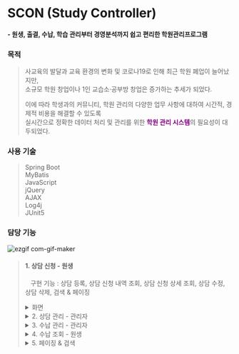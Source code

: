 # SCON (Study Controller)
#### - 원생, 출결, 수납, 학습 관리부터 경영분석까지 쉽고 편리한 학원관리프로그램
### 목적
> 사교육의 발달과 교육 환경의 변화 및 코로나19로 인해 최근 학원 폐업이 늘어났지만,  
> 소규모 학원 창업이나 1인 교습소·공부방 창업은 증가하는 추세가 되었다.  
> 
> 이에 따라 학생과의 커뮤니티, 학원 관리의 다양한 업무 사항에 대하여 시간적, 경제적 비용을 해결할 수 있도록  
> 실시간으로 정확한 데이터 처리 및 관리를 위한 <span style="color:purple">**학원 관리 시스템**</span>의 필요성이 대두되었다.
### 사용 기술
> Spring Boot  
> MyBatis  
> JavaScript  
> jQuery  
> AJAX  
> Log4j  
> JUnit5
### 담당 기능
![ezgif com-gif-maker](https://user-images.githubusercontent.com/93244406/172286437-821da4d4-a2e0-4e31-90d4-32dba8b84029.gif)
> #### 1. 상담 신청 - 원생
> &nbsp;&nbsp;&nbsp;구현 기능 : 상담 등록, 상담 신청 내역 조회, 상담 신청 상세 조회, 상담 수정, 상담 삭제, 검색 & 페이징
> &nbsp;&nbsp;<details>
> <summary>화면</summary>
> 
> </details>
> <details>
> <summary>2. 상담 관리 - 관리자</summary>
> 
> </details>
> <details>
> <summary>3. 수납 관리 - 관리자</summary>
> 
> </details>
> <details>
> <summary>4. 수납 조회 - 원생</summary>
> 
> </details>
> <details>
> <summary>5. 페이징 & 검색</summary>
> 
> </details>
